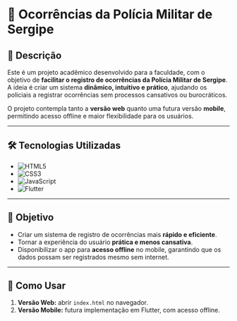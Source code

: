 # 🚓 Ocorrências da Polícia Militar de Sergipe

## 📄 Descrição
Este é um projeto acadêmico desenvolvido para a faculdade, com o objetivo de **facilitar o registro de ocorrências da Polícia Militar de Sergipe**. A ideia é criar um sistema **dinâmico, intuitivo e prático**, ajudando os policiais a registrar ocorrências sem processos cansativos ou burocráticos.

O projeto contempla tanto a **versão web** quanto uma futura versão **mobile**, permitindo acesso offline e maior flexibilidade para os usuários.

---

## 🛠 Tecnologias Utilizadas
- ![HTML5](https://img.shields.io/badge/HTML5-E34F26?style=for-the-badge&logo=html5&logoColor=white)
- ![CSS3](https://img.shields.io/badge/CSS3-1572B6?style=for-the-badge&logo=css3&logoColor=white)
- ![JavaScript](https://img.shields.io/badge/JavaScript-F7DF1E?style=for-the-badge&logo=javascript&logoColor=black)
- ![Flutter](https://img.shields.io/badge/Flutter-02569B?style=for-the-badge&logo=flutter&logoColor=white)

---

## 🎯 Objetivo
- Criar um sistema de registro de ocorrências mais **rápido e eficiente**.  
- Tornar a experiência do usuário **prática e menos cansativa**.  
- Disponibilizar o app para **acesso offline** no mobile, garantindo que os dados possam ser registrados mesmo sem internet.

---

## 🚀 Como Usar
1. **Versão Web:** abrir `index.html` no navegador.  
2. **Versão Mobile:** futura implementação em Flutter, com acesso offline.  

